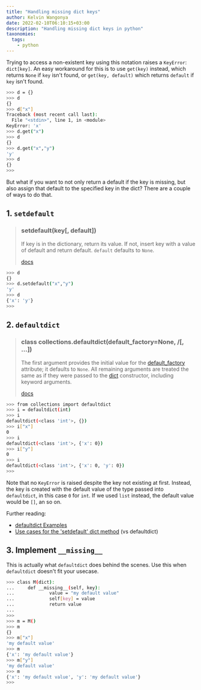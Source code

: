```yaml
---
title: "Handling missing dict keys"
author: Kelvin Wangonya
date: 2022-02-10T06:10:15+03:00
description: "Handling missing dict keys in python"
taxonomies:
  tags:
    - python
---
```


Trying to access a non-existent key using this notation raises a `KeyError`: `dict[key]`.
An easy workaround for this is to use `get(key)` instead, which returns `None` if `key` isn't found,
or `get(key, default)` which returns `default` if `key` isn't found.

```sh
>>> d = {}
>>> d
{}
>>> d["x"]
Traceback (most recent call last):
  File "<stdin>", line 1, in <module>
KeyError: 'x'
>>> d.get("x")
>>> d
{}
>>> d.get("x","y")
'y'
>>> d
{}
>>>
```

But what if you want to not only return a default if the key is missing, but also assign that default
to the specified key in the dict? There are a couple of ways to do that.

## 1. `setdefault`

> ### setdefault(key[, default])
>
> If key is in the dictionary, return its value. If not, insert key with a value of default and return default. `default` defaults to `None`.
>
> [docs](https://docs.python.org/3/library/stdtypes.html#dict.setdefault)

```sh
>>> d
{}
>>> d.setdefault("x","y")
'y'
>>> d
{'x': 'y'}
>>>
```

## 2. `defaultdict`

> ### class collections.defaultdict(default_factory=None, /[, ...])
>
> The first argument provides the initial value for the [default_factory](https://docs.python.org/3/library/collections.html#collections.defaultdict.default_factory) attribute; it defaults to `None`. All remaining arguments are treated the same as if they were passed to the [dict](https://docs.python.org/3/library/stdtypes.html#dict) constructor, including keyword arguments.
>
> [docs](https://docs.python.org/3/library/collections.html#collections.defaultdict)

```sh
>>> from collections import defaultdict
>>> i = defaultdict(int)
>>> i
defaultdict(<class 'int'>, {})
>>> i["x"]
0
>>> i
defaultdict(<class 'int'>, {'x': 0})
>>> i["y"]
0
>>> i
defaultdict(<class 'int'>, {'x': 0, 'y': 0})
>>>
```

Note that no `KeyError` is raised despite the key not existing at first. Instead, the key is created with the default value of the
type passed into `defaultdict`, in this case `0` for `int`. If we used `list` instead, the default value would be `[]`, an so on.

Further reading:

- [defaultdict Examples](https://docs.python.org/3/library/collections.html#defaultdict-examples)
- [Use cases for the 'setdefault' dict method](https://stackoverflow.com/questions/3483520/use-cases-for-the-setdefault-dict-method) (vs defaultdict)

## 3. Implement `__missing__`

This is actually what `defaultdict` does behind the scenes. Use this when `defaultdict` doesn't fit your usecase.

```sh
>>> class M(dict):
...     def __missing__(self, key):
...             value = "my default value"
...             self[key] = value
...             return value
...
>>>
>>> m = M()
>>> m
{}
>>> m["x"]
'my default value'
>>> m
{'x': 'my default value'}
>>> m["y"]
'my default value'
>>> m
{'x': 'my default value', 'y': 'my default value'}
>>>
```
